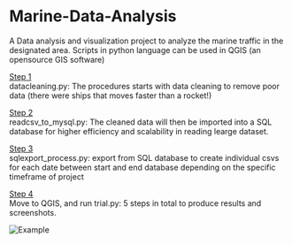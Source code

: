 # Marine-Data-Analysis
A Data analysis and visualization project to analyze the marine traffic in the designated area.
Scripts in python language can be used in QGIS (an opensource GIS software)

<ins>Step 1</ins><br />
datacleaning.py: The procedures starts with data cleaning to remove poor data (there were ships that moves faster than a rocket!)

<ins>Step 2</ins><br />
readcsv_to_mysql.py: The cleaned data will then be imported into a SQL database for higher efficiency and scalability in reading learge dataset.

<ins>Step 3</ins><br />
sqlexport_process.py: export from SQL database to create individual csvs for each date between start and end database depending on the specific timeframe of project

<ins>Step 4</ins><br />
Move to QGIS, and run trial.py: 5 steps in total to produce results and screenshots.

![Example](fig_20211116.png)
